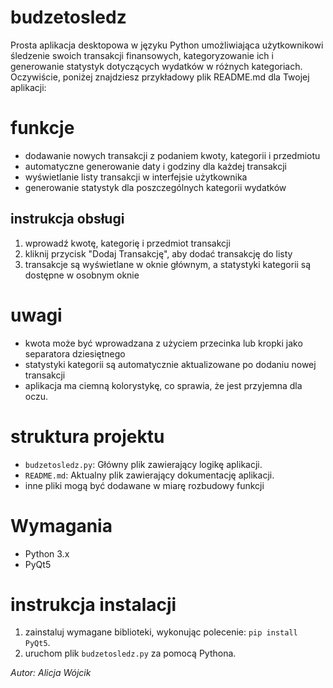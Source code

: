 # budzetosledz
Prosta aplikacja desktopowa w języku Python umożliwiająca użytkownikowi śledzenie swoich transakcji finansowych, kategoryzowanie ich i generowanie statystyk dotyczących wydatków w różnych kategoriach.
Oczywiście, poniżej znajdziesz przykładowy plik README.md dla Twojej aplikacji:

# funkcje
- dodawanie nowych transakcji z podaniem kwoty, kategorii i przedmiotu
- automatyczne generowanie daty i godziny dla każdej transakcji
- wyświetlanie listy transakcji w interfejsie użytkownika
- generowanie statystyk dla poszczególnych kategorii wydatków

## instrukcja obsługi
1. wprowadź kwotę, kategorię i przedmiot transakcji
2. kliknij przycisk "Dodaj Transakcję", aby dodać transakcję do listy
3. transakcje są wyświetlane w oknie głównym, a statystyki kategorii są dostępne w osobnym oknie

# uwagi
- kwota może być wprowadzana z użyciem przecinka lub kropki jako separatora dziesiętnego
- statystyki kategorii są automatycznie aktualizowane po dodaniu nowej transakcji
- aplikacja ma ciemną kolorystykę, co sprawia, że jest przyjemna dla oczu.

# struktura projektu
- `budzetosledz.py`: Główny plik zawierający logikę aplikacji.
- `README.md`: Aktualny plik zawierający dokumentację aplikacji.
- inne pliki mogą być dodawane w miarę rozbudowy funkcji

# Wymagania
- Python 3.x
- PyQt5

# instrukcja instalacji
1. zainstaluj wymagane biblioteki, wykonując polecenie: `pip install PyQt5`.
2. uruchom plik `budzetosledz.py` za pomocą Pythona.

*Autor: Alicja Wójcik*

